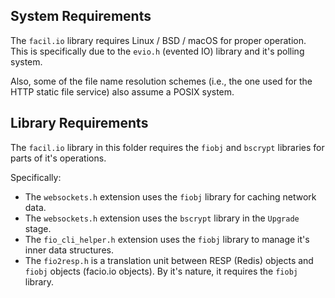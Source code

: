 ## System Requirements

The `facil.io` library requires Linux / BSD / macOS for proper operation. This is specifically due to the `evio.h` (evented IO) library and it's polling system.

Also, some of the file name resolution schemes (i.e., the one used for the HTTP static file service) also assume a POSIX system.

## Library Requirements

The `facil.io` library in this folder requires the `fiobj` and `bscrypt` libraries for parts of it's operations.

Specifically:

- The `websockets.h` extension uses the `fiobj` library for caching network data.
- The `websockets.h` extension uses the `bscrypt` library in the `Upgrade` stage.
- The `fio_cli_helper.h` extension uses the `fiobj` library to manage it's inner data structures.
- The `fio2resp.h` is a translation unit between RESP (Redis) objects and `fiobj` objects (facio.io objects). By it's nature, it requires the `fiobj` library.

